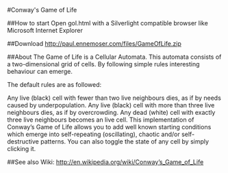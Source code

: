 #Conway's Game of Life

##How to start
Open gol.html with a Silverlight compatible browser like Microsoft Internet Explorer

##Download
http://paul.ennemoser.com/files/GameOfLife.zip

##About
The Game of Life is a Cellular Automata. This automata consists of a two-dimensional grid of cells. By following simple rules interesting behaviour can emerge.

The default rules are as followed:

Any live (black) cell with fewer than two live neighbours dies, as if by needs caused by underpopulation.
Any live (black) cell with more than three live neighbours dies, as if by overcrowding.
Any dead (white) cell with exactly three live neighbours becomes an live cell.
This implementation of Conway’s Game of Life allows you to add well known starting conditions which emerge into self-repeating (oscillating), chaotic and/or self-destructive patterns.
You can also toggle the state of any cell by simply clicking it.

##See also
Wiki: http://en.wikipedia.org/wiki/Conway’s_Game_of_Life
